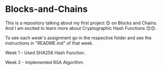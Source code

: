 # Blocks-and-Chains
This is a repository talking about my first project 😊 on Blocks and Chains.
And I am excited to learn more about Cryptographic Hash Functions 😊😊.

To see each week's assignment go in the respective folder and see the instructions in "README.md" of that week.

Week 1 - Used SHA256 Hash Function.

Week 2 - Implemented RSA Algorithm.
